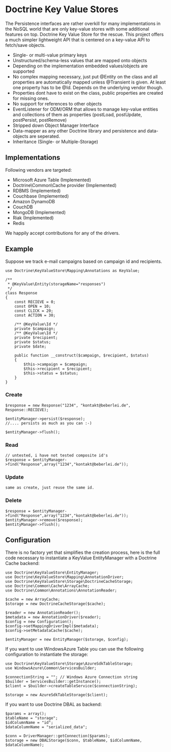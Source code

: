 # Doctrine Key Value Stores

The Persistence interfaces are rather overkill for many implementations in the NoSQL world that are only key-value stores with some additional features on top. Doctrine Key Value Store for the rescue. This project offers a much simpler lightweight API that is centered on a key-value API to fetch/save objects.

* Single- or multi-value primary keys
* Unstructured/schema-less values that are mapped onto objects
* Depending on the implementation embedded values/objects are supported
* No complex mapping necessary, just put @Entity on the class and all properties are automatically mapped unless @Transient is given. At least one property has to be @Id. Depends on the underlying vendor though.
* Properties dont have to exist on the class, public properties are created for missing ones.
* No support for references to other objects
* EventListener for ODM/ORM that allows to manage key-value entities and collections of them as properties (postLoad, postUpdate, postPersist, postRemove)
* Stripped down Object Manager Interface
* Data-mapper as any other Doctrine library and persistence and data-objects are seperated.
* Inheritance (Single- or Multiple-Storage)

## Implementations

Following vendors are targeted:

* Microsoft Azure Table (Implemented)
* Doctrine\Common\Cache provider (Implemented)
* RDBMS (Implemented)
* Couchbase (Implemented)
* Amazon DynamoDB
* CouchDB
* MongoDB (Implemented)
* Riak (Implemented)
* Redis

We happily accept contributions for any of the drivers.

## Example

Suppose we track e-mail campaigns based on campaign id and recipients.

    use Doctrine\KeyValueStore\Mapping\Annotations as KeyValue;

    /**
     * @KeyValue\Entity(storageName="responses")
     */
    class Response
    {
        const RECIEVE = 0;
        const OPEN = 10;
        const CLICK = 20;
        const ACTION = 30;

        /** @KeyValue\Id */
        private $campaign;
        /** @KeyValue\Id */
        private $recipient;
        private $status;
        private $date;

        public function __construct($campaign, $recipient, $status)
        {
            $this->campaign = $campaign;
            $this->recipient = $recipient;
            $this->status = $status;
        }
    }

### Create

    $response = new Response("1234", "kontakt@beberlei.de", Response::RECIEVE);

    $entityManager->persist($response);
    //.... persists as much as you can :-)

    $entityManager->flush();

### Read

    // untested, i have not tested composite id's
    $response = $entityManager->find("Response",array("1234","kontakt@beberlei.de"));
### Update
    same as create, just reuse the same id.
    
### Delete
    $response = $entityManager->find("Response",array("1234","kontakt@beberlei.de"));
    $entityManager->remove($response);
    $entityManager->flush();

## Configuration

There is no factory yet that simplifies the creation process, here is the
full code necessary to instantiate a KeyValue EntityManager with a Doctrine
Cache backend:

    use Doctrine\KeyValueStore\EntityManager;
    use Doctrine\KeyValueStore\Mapping\AnnotationDriver;
    use Doctrine\KeyValueStore\Storage\DoctrineCacheStorage;
    use Doctrine\Common\Cache\ArrayCache;
    use Doctrine\Common\Annotations\AnnotationReader;

    $cache = new ArrayCache;
    $storage = new DoctrineCacheStorage($cache);

    $reader = new AnnotationReader();
    $metadata = new AnnotationDriver($reader);
    $config = new Configuration();
    $config->setMappingDriverImpl($metadata);
    $config->setMetadataCache($cache);

    $entityManager = new EntityManager($storage, $config);

If you want to use WindowsAzure Table you can use the following configuration
to instantiate the storage:

    use Doctrine\KeyValueStore\Storage\AzureSdkTableStorage;
    use WindowsAzure\Common\ServicesBuilder;

    $connectionString = ""; // Windows Azure Connection string
    $builder = ServicesBuilder::getInstance();
    $client = $builder->createTableService($connectionString);

    $storage = new AzureSdkTableStorage($client);

If you want to use Doctrine DBAL as backend:

    $params = array();
    $tableName = "storage";
    $idColumnName = "id";
    $dataColumnName = "serialized_data";

    $conn = DriverManager::getConnection($params);
    $storage = new DBALStorage($conn, $tableName, $idColumnName, $dataColumnName);

